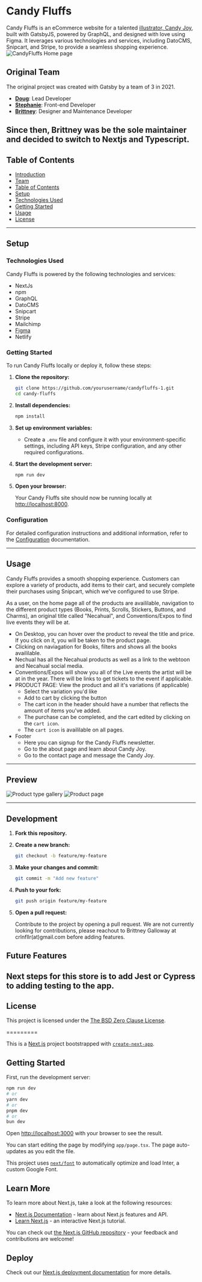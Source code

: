 # Candy Fluffs

Candy Fluffs is an eCommerce website for a talented [illustrator, Candy Joy](https://www.instagram.com/candy_fluffs/), built with GatsbyJS, powered by GraphQL, and designed with love using Figma. It leverages various technologies and services, including DatoCMS, Snipcart, and Stripe, to provide a seamless shopping experience.
![CandyFluffs Home page](https://github.com/brittgalloway/candyfluffs-1/assets/50898741/c286b558-8255-4735-9d3b-b57cb75ccc48)

## Original Team

The original project was created with Gatsby by a team of 3 in 2021.
- **[Doug](https://github.com/daleinen7)**: Lead Developer
- **[Stephanie](https://github.com/mlisdev)**: Front-end Developer
- **[Brittney](https://www.linkedin.com/in/brittneygalloway/)**: Designer and Maintenance Developer

Since then, Brittney was be the sole maintainer and decided to switch to Nextjs and Typescript.
---

## Table of Contents

- [Introduction](#candy-fluffs)
- [Team](#team)
- [Table of Contents](#table-of-contents)
- [Setup](#setup)
- [Technologies Used](#technologies-used)
- [Getting Started](#getting-started)
- [Usage](#usage)
- [License](#license)

---

## Setup

### Technologies Used

Candy Fluffs is powered by the following technologies and services:

- NextJs
- npm
- GraphQL
- DatoCMS
- Snipcart
- Stripe
- Mailchimp
- [Figma](https://www.figma.com/file/IndaqA3RP8qZew4yHcXYQI/candyFluffs?node-id=26%3A9)
- Netlify

### Getting Started

To run Candy Fluffs locally or deploy it, follow these steps:

1. **Clone the repository:**

   ```bash
   git clone https://github.com/yourusername/candyfluffs-1.git
   cd candy-fluffs
   ```

2. **Install dependencies:**

   ```bash
   npm install
   ```

3. **Set up environment variables:**

   - Create a `.env` file and configure it with your environment-specific settings, including API keys, Stripe configuration, and any other required configurations.

4. **Start the development server:**

   ```bash
   npm run dev
   ```

5. **Open your browser:**

   Your Candy Fluffs site should now be running locally at [http://localhost:8000](http://localhost:8000).

### Configuration

For detailed configuration instructions and additional information, refer to the [Configuration](./docs/configuration.md) documentation.

---

## Usage

Candy Fluffs provides a smooth shopping experience. Customers can explore a variety of products, add items to their cart, and securely complete their purchases using Snipcart, which we've configured to use Stripe.

As a user, on the home page all of the products are availilable, navigation to the different product types (Books, Prints, Scrolls, Stickers, Buttons, and Charms), an original title called "Necahual", and Conventions/Expos to find live events they will be at.

- On Desktop, you can hover over the product to reveal the title and price. If you click on it, you will be taken to the product page.
- Clicking on naviagation for Books, filters and shows all the books availilable.
- Nechual has all the Necahual products as well as a link to the webtoon and Necahual social media.
- Conventions/Expos will show you all of the Live events the artist will be at in the year. There will be links to get tickets to the event if applicable.
- PRODUCT PAGE: View the product and all it's variations (if applicable)
  - Select the variation you'd like
  - Add to cart by clicking the button
  - The cart icon in the header should have a number that reflects the amount of items you've added.
  - The purchase can be completed, and the cart edited by clicking on the `cart icon`.
  - The `cart icon` is availilable on all pages.
- Footer
  - Here you can signup for the Candy Fluffs newsletter.
  - Go to the about page and learn about Candy Joy.
  - Go to the contact page and message the Candy Joy.

---

## Preview

![Product type gallery](https://github.com/brittgalloway/candyfluffs-1/assets/50898741/49f41c25-1474-4538-a3fe-6fd69e4bdef7)
![Product page](https://github.com/brittgalloway/candyfluffs-1/assets/50898741/17472f43-f4c0-45e2-950e-59d6d9150b2d)

---

## Development

1. **Fork this repository.**
2. **Create a new branch:**

   ```bash
   git checkout -b feature/my-feature
   ```

3. **Make your changes and commit:**

   ```bash
   git commit -m "Add new feature"
   ```

4. **Push to your fork:**

   ```bash
   git push origin feature/my-feature
   ```

5. **Open a pull request:**

   Contribute to the project by opening a pull request.
   We are not currently looking for contributions, please reachout to Brittney Galloway at crlnfllr(at)gmail.com before adding features.



## Future Features

Next steps for this store is to add Jest or Cypress to adding testing to the app.
---

## License

This project is licensed under the [The BSD Zero Clause License](./LICENSE).

=========

This is a [Next.js](https://nextjs.org/) project bootstrapped with [`create-next-app`](https://github.com/vercel/next.js/tree/canary/packages/create-next-app).

## Getting Started

First, run the development server:

```bash
npm run dev
# or
yarn dev
# or
pnpm dev
# or
bun dev
```

Open [http://localhost:3000](http://localhost:3000) with your browser to see the result.

You can start editing the page by modifying `app/page.tsx`. The page auto-updates as you edit the file.

This project uses [`next/font`](https://nextjs.org/docs/basic-features/font-optimization) to automatically optimize and load Inter, a custom Google Font.

## Learn More

To learn more about Next.js, take a look at the following resources:

- [Next.js Documentation](https://nextjs.org/docs) - learn about Next.js features and API.
- [Learn Next.js](https://nextjs.org/learn) - an interactive Next.js tutorial.

You can check out [the Next.js GitHub repository](https://github.com/vercel/next.js/) - your feedback and contributions are welcome!

## Deploy 


Check out our [Next.js deployment documentation](https://nextjs.org/docs/deployment) for more details.
